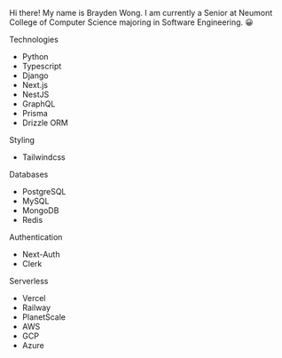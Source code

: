 Hi there! My name is Brayden Wong. I am currently a Senior at Neumont College of Computer Science majoring in Software Engineering. 😀

Technologies
- Python
- Typescript
- Django
- Next.js
- NestJS
- GraphQL
- Prisma
- Drizzle ORM

Styling
- Tailwindcss

Databases
- PostgreSQL
- MySQL
- MongoDB
- Redis

Authentication
- Next-Auth
- Clerk

Serverless
- Vercel
- Railway
- PlanetScale
- AWS
- GCP
- Azure
